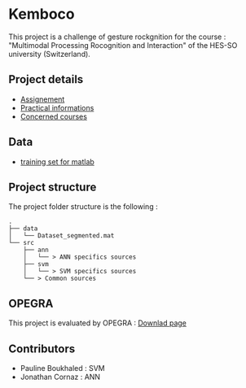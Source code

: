 # Kemboco
This project is a challenge of gesture rockgnition for the course : "Multimodal Processing Rocognition and Interaction" of the HES-SO university (Switzerland).

## Project details
* [Assignement](http://moodle.msengineering.ch/mod/resource/view.php?id=24491)
* [Practical informations](http://moodle.msengineering.ch/mod/resource/view.php?id=24490)
* [Concerned courses](http://moodle.msengineering.ch/course/view.php?id=324)

## Data
* [training set for matlab](http://simon.ruffieux.home.hefr.ch/datasets/Dataset_segmented.mat)

## Project structure
The project folder structure is the following :

```
.
├── data
│   └── Dataset_segmented.mat
└── src
	├── ann
	│   └── > ANN specifics sources
	├── svm
	│   └── > SVM specifics sources
	└── > Common sources
```

## OPEGRA
This project is evaluated by OPEGRA : [Downlad page](https://project.eia-fr.ch/chairgest/Pages/Opegra/Download.aspx)

## Contributors
* Pauline Boukhaled : SVM
* Jonathan Cornaz : ANN